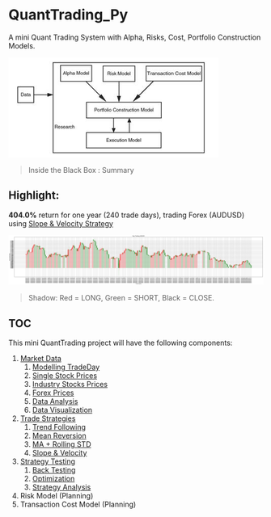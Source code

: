 # QuantTrading_Py

A mini Quant Trading System with Alpha, Risks, Cost, Portfolio Construction Models.

![](./assets/quant-models.jpg)

> Inside the Black Box : Summary

## Highlight: 

**404.0%** return for one year (240 trade days), trading Forex (AUDUSD) using [Slope & Velocity Strategy](./alpha#strategy-4-slope--velocity)

![](./alpha/gen/AUDUSD_Strategy4.png)

> Shadow: Red = LONG, Green = SHORT, Black = CLOSE.

## TOC

This mini QuantTrading project will have the following components:

1. [Market Data](./data/README.md)
    1. [Modelling TradeDay](./data/README.md#modelling-tradeday)
    1. [Single Stock Prices](./data/README.md#single-stock-prices)
    1. [Industry Stocks Prices](./data/README.md#industry-stocks-prices)
    1. [Forex Prices](./data/README.md#forex-rate)
    1. [Data Analysis](./data/README.md#data-analysis)
    1. [Data Visualization](./data/README.md#data-visualization)
1. [Trade Strategies](./alpha/README.md#trade-strategies)
    1. [Trend Following](./alpha/README.md#strategy-1-trend-following)
    1. [Mean Reversion](./alpha/README.md#strategy-2-mean-reversion)
    1. [MA + Rolling STD](./alpha/README.md#strategy-3-moving-average--standard-deviation)
    1. [Slope & Velocity](./alpha/README.md#strategy-4-slope--velocity)
1. [Strategy Testing](./alpha/README.md#testing-strategies)
    1. [Back Testing](./alpha/README.md#back-testing)
    1. [Optimization](./alpha/README.md#strategy-optimization)
    1. [Strategy Analysis](./alpha/README.md#strategy-analysis)
1. Risk Model (Planning)
1. Transaction Cost Model (Planning)
